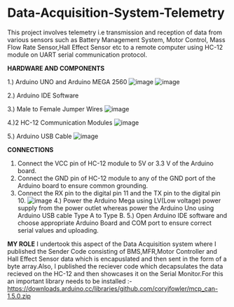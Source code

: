 # Data-Acquisition-System-Telemetry
This project involves telemetry i.e transmission and reception of data from various sensors such as Battery Management System, Motor Control, Mass Flow Rate Sensor,Hall Effect Sensor etc to a remote computer using HC-12 module on UART serial communication protocol.

**HARDWARE AND COMPONENTS**

1.) Arduino UNO and Arduino MEGA 2560
![image](https://github.com/ayushjain143/Data-Acquisition-System-Telemetry/assets/73123555/0f06e3af-20a4-41c7-8d73-c9c606b114d0)
![image](https://github.com/ayushjain143/Data-Acquisition-System-Telemetry/assets/73123555/5469b42f-dd0f-4ecf-92c6-8708bc7571b0)

2.) Arduino IDE Software

3.) Male to Female Jumper Wires
![image](https://github.com/ayushjain143/Data-Acquisition-System-Telemetry/assets/73123555/6eec20c1-000f-4a33-bd56-82944140a900)

4.)2 HC-12 Communication Modules
![image](https://github.com/ayushjain143/Data-Acquisition-System-Telemetry/assets/73123555/05a95151-1ed3-4961-bf92-27adc7d1bead)

5.) Arduino USB Cable
![image](https://github.com/ayushjain143/Data-Acquisition-System-Telemetry/assets/73123555/97e8950f-8e31-4c38-9690-175021e1a20c)

**CONNECTIONS**
1. Connect the VCC pin of HC-12 module to 5V or 3.3 V of the Arduino board.
2. Connect the GND pin of HC-12 module to any of the GND port of the Arduino board to ensure common grounding.
3. Connect the RX pin to the digital pin 11 and the TX pin to the digital pin 10.
   ![image](https://github.com/ayushjain143/Data-Acquisition-System-Telemetry/assets/73123555/c0899c1b-8e35-4ae0-bdbc-20140044ea07)
4.) Power the Arduino Mega using LV(Low voltage) power supply from the power outlet whereas power the Arduino Uno using Arduino USB cable Type A to Type B.
5.) Open Arduino IDE software and choose appropriate Arduino Board and COM port to ensure correct serial values and uploading.

**MY ROLE**
I undertook this aspect of the Data Acquisition system where I published the Sender Code consisting of BMS,MFR,Motor Controller and Hall Effect Sensor data which is encapuslated and then sent in the form of a byte array.Also, I published the reciever code which decapsulates the data recieved on the HC-12 and then showcases it on the Serial Monitor.For this an important library needs to be installed :-https://downloads.arduino.cc/libraries/github.com/coryjfowler/mcp_can-1.5.0.zip







